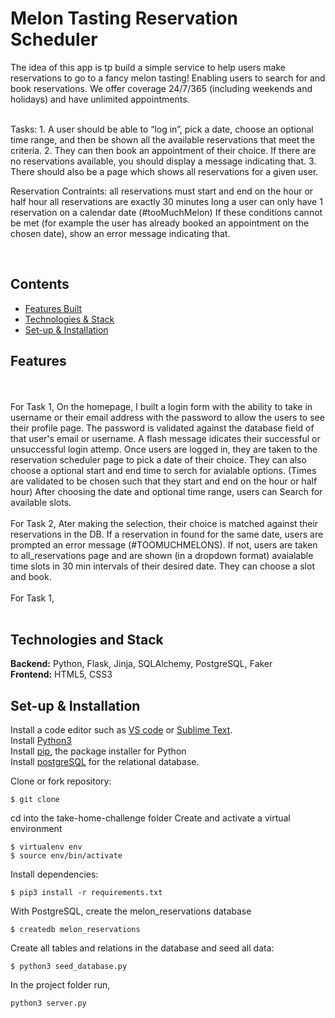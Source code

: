 # Melon Tasting Reservation Scheduler

The idea of this app is tp build a simple service to help users make reservations to go to a fancy melon tasting! 
Enabling users to search for and book reservations.
We offer coverage 24/7/365 (including weekends and holidays) and have unlimited appointments.

<br> 
Tasks:
1. A user should be able to “log in”, pick a date, choose an optional time range, and then be shown all the available reservations that meet the criteria.
2. They can then book an appointment of their choice. If there are no reservations available, you should display a message indicating that.
3. There should also be a page which shows all reservations for a given user.	

Reservation Contraints:
all reservations must start and end on the hour or half hour
all reservations are exactly 30 minutes long
a user can only have 1 reservation on a calendar date (#tooMuchMelon)
If these conditions cannot be met (for example the user has already booked an appointment on the chosen date), show an error message indicating that.

<br> 

## Contents 
* [Features Built](#features)
* [Technologies & Stack](#techstack)
* [Set-up & Installation](#installation)

## <a name="features"></a> Features


<br>
<br>
For Task 1,
On the homepage, I built a login form with the ability to take in username or their email address with the password to allow the users to see their profile page. The password is validated against the database field of that user's email or username. A flash message idicates their successful or unsuccessful login attemp.
Once users are logged in, they are taken to the reservation scheduler page to pick a date of their choice. They can also choose a optional start and end time to serch for avialable options. (Times are validated to be chosen such that they start and end on the hour or half hour)
After choosing the date and optional time range, users can Search for available slots. 
<br>
<br>
For Task 2, 
Ater making the selection, their choice is matched against their reservations in the DB. If a reservation in found for the same date, users are prompted an error message (#TOOMUCHMELONS).
If not, users are taken to all_reservations page and are shown (in a dropdown format) avaialable time slots in 30 min intervals of their desired date. They can choose a slot and book. 
<br>
<br>
For Task 1,


<br>
<br>

## <a name="techstack"></a> Technologies and Stack
**Backend:**
Python, Flask, Jinja, SQLAlchemy, PostgreSQL, Faker <br>
**Frontend:**
HTML5, CSS3 <br>


## <a name="installation"></a> Set-up & Installation

Install a code editor such as [VS code](https://code.visualstudio.com/download) or [Sublime Text](https://www.sublimetext.com/).<br>
Install [Python3](https://www.python.org/downloads/mac-osx/)<br>
Install [pip](https://pip.pypa.io/en/stable/installing/), the package installer for Python <br>
Install [postgreSQL](https://www.postgresql.org/) for the relational database.<br>


Clone or fork repository:
```
$ git clone 
```

cd into the take-home-challenge folder
Create and activate a virtual environment
```
$ virtualenv env
$ source env/bin/activate
```
Install dependencies:
```
$ pip3 install -r requirements.txt
```
With PostgreSQL, create the melon_reservations database
```
$ createdb melon_reservations
```
Create all tables and relations in the database and seed all data:
```
$ python3 seed_database.py
```

In the project folder run, 
```
python3 server.py
```